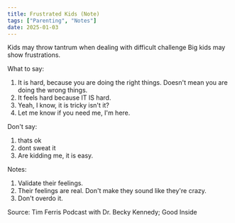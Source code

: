 ```yaml
---
title: Frustrated Kids (Note)
tags: ["Parenting", "Notes"]
date: 2025-01-03
---
```

Kids may throw tantrum when dealing with difficult challenge
Big kids may show frustrations.

What to say:
1. It is hard, because you are doing the right things. Doesn't mean you are doing the wrong things. 
2. It feels hard because IT IS hard. 
3. Yeah, I know, it is tricky isn't it? 
4. Let me know if you need me, I'm here. 

Don't say:
1. thats ok
2. dont sweat it 
3. Are kidding me, it is easy. 

Notes: 
1. Validate their feelings.
2. Their feelings are real. Don't make they sound like they're crazy. 
4. Don't overdo it. 


Source: Tim Ferris Podcast with Dr. Becky Kennedy; Good Inside 


